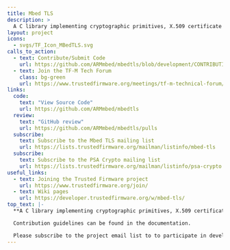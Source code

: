 ```yaml
---
title: Mbed TLS
description: >
  A C library implementing cryptographic primitives, X.509 certificate manipulation and the SSL/TLS and DTLS protocols.
layout: project
icons:
  - svgs/TF_Icon_MBedTLS.svg
calls_to_action:
  - text: Contribute/Submit Code
    url: https://github.com/ARMmbed/mbedtls/blob/development/CONTRIBUTING.md
  - text: Join the TF-M Tech Forum
    class: bg-green
    url: https://www.trustedfirmware.org/meetings/tf-m-technical-forum/
links:
  code:
    text: "View Source Code"
    url: https://github.com/ARMmbed/mbedtls
  review:
    text: "GitHub review"
    url: https://github.com/ARMmbed/mbedtls/pulls
  subscribe:
    text: Subscribe to the Mbed TLS mailing list
    url: https://lists.trustedfirmware.org/mailman/listinfo/mbed-tls
  subscribe:
    text: Subscribe to the PSA Crypto mailing list
    url: https://lists.trustedfirmware.org/mailman/listinfo/psa-crypto
useful_links:
  - text: Joining the Trusted Firmware project
    url: https://www.trustedfirmware.org/join/
  - text: Wiki pages
    url: https://developer.trustedfirmware.org/w/mbed-tls/
top_text: |-
  **A C library implementing cryptographic primitives, X.509 certificate manipulation and the SSL/TLS and DTLS protocols. Its small code footprint makes it suitable for embedded systems. It has many users, including TF-A, TF-M and OP-TEE.**

  Contribution guidelines can be found in the documentation.

  Please subscribe to the project email list to to participate in development discussions.
---
```

